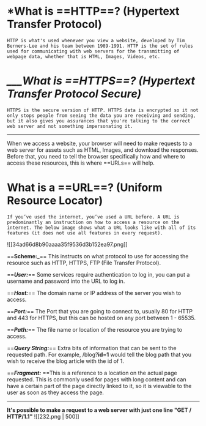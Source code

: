# *__What is ==HTTP==? (Hypertext Transfer Protocol)__	
	HTTP is what's used whenever you view a website, developed by Tim Berners-Lee and his team between 1989-1991. HTTP is the set of rules used for communicating with web servers for the transmitting of webpage data, whether that is HTML, Images, Videos, etc.
 
# *___What is ==HTTPS==? (Hypertext Transfer Protocol Secure)*
 	
	HTTPS is the secure version of HTTP. HTTPS data is encrypted so it not only stops people from seeing the data you are receiving and sending, but it also gives you assurances that you're talking to the correct web server and not something impersonating it.


------------------------------------------------------------------------

When we access a website, your browser will need to make requests to a web server for assets such as HTML, Images, and download the responses. Before that, you need to tell the browser specifically how and where to access these resources, this is where ==URLs== will help.

# **What is a ==URL==? (Uniform Resource Locator)**
	If you’ve used the internet, you’ve used a URL before. A URL is predominantly an instruction on how to access a resource on the internet. The below image shows what a URL looks like with all of its features (it does not use all features in every request). 

![[34ad66d8b90aaaa35f9536d3b152ea97.png]]

==**Scheme:**_== This instructs on what protocol to use for accessing the resource such as HTTP, HTTPS, FTP (File Transfer Protocol).  

==_**User:**_== Some services require authentication to log in, you can put a username and password into the URL to log in.  

==_**Host:**_== The domain name or IP address of the server you wish to access.  

==_**Port:**_== The Port that you are going to connect to, usually 80 for HTTP and 443 for HTTPS, but this can be hosted on any port between 1 - 65535.  

==_**Path:**_== The file name or location of the resource you are trying to access.  

==_**Query String:**_== Extra bits of information that can be sent to the requested path. For example, /blog?**id=1** would tell the blog path that you wish to receive the blog article with the id of 1.  

==_**Fragment:**_ ==This is a reference to a location on the actual page requested. This is commonly used for pages with long content and can have a certain part of the page directly linked to it, so it is viewable to the user as soon as they access the page.
________________________________________________________________________

**It's possible to make a request to a web server with just one line "GET / HTTP/1.1"**
 ![[232.png | 500]]
 